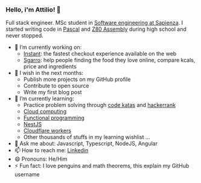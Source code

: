 ### Hello, i'm Attilio! 👋

Full stack engineer. MSc student in [Software engineering at Sapienza](https://corsidilaurea.uniroma1.it/en/corso/2020/29932/programmazione?current_erogata=a41c2b30-475a-45cf-8bb1-cffc83e33d90&guid_cv=18abd0dd-d6a1-4256-8ceb-c070b1a0bb41). I started writing code in [Pascal](https://en.wikipedia.org/wiki/Turbo_Pascal) and [Z80 Assembly](https://www.msx.org/wiki/Z80_Assembler_for_Dummies) during high school and never stopped.

- 🔭 I’m currently working on:
   - [Instant](https://instantcheckout.io/): the fastest checkout experience available on the web
   - [Sgarro](https://sgarrospesafacile.it/): help people finding the food they love online, compare kcals, price and ingredients 
- 🦄 I wish in the next months:
   - Publish more projects on my GitHub profile
   - Contribute to open source
   - Write my first blog post
- 🌱 I’m currently learning:
   - Practice problem solving through [code katas](https://www.codewars.com/) and [hackerrank](https://www.hackerrank.com/)
   - [Cloud computing](https://azure.microsoft.com/en-us/overview/what-is-cloud-computing/)
   - [Functional programming](https://en.wikipedia.org/wiki/Functional_programming)
   - [NestJS](https://docs.nestjs.com/)
   - [Cloudflare workers](https://workers.cloudflare.com/)
   - Other thousands of stuffs in my learning wishlist ...
- 💬 Ask me about: Javascript, Typescript, NodeJS, Angular
- 📫 How to reach me: [Linkedin](https://www.linkedin.com/in/attiliourb/)
- 😄 Pronouns: He/Him
- ⚡ Fun fact: I love penguins and math theorems, this explain my GitHub username
